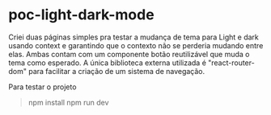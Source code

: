 # poc-light-dark-mode

Criei duas páginas simples pra testar a mudança de tema para Light e dark usando context e garantindo que o contexto não se perderia mudando entre elas.
Ambas contam com um componente botão reutilizável que muda o tema como esperado.
A única biblioteca externa utilizada é "react-router-dom" para facilitar a criação de um sistema de navegação.

Para testar o projeto
> npm install
> npm run dev
